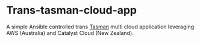# Trans-tasman-cloud-app
A simple Ansible controlled trans [Tasman](https://en.wikipedia.org/wiki/Tasman_Sea) multi cloud application leveraging AWS (Australia) and Catalyst Cloud (New Zealand).
